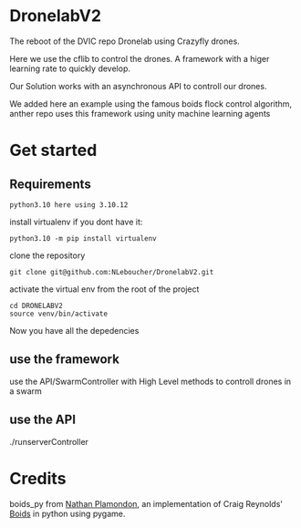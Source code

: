 # DronelabV2
The reboot of the DVIC repo Dronelab using Crazyfly drones.

Here we use the cflib to control the drones. A framework with a higer learning rate to quickly develop. 

Our Solution works with an asynchronous API to controll our drones. 

We added here an example using the famous boids flock control algorithm, anther repo uses this framework using unity machine learning agents

# Get started
## Requirements
~~~
python3.10 here using 3.10.12
~~~
install virtualenv if you dont have it:

~~~
python3.10 -m pip install virtualenv 
~~~

clone the repository
~~~ 
git clone git@github.com:NLeboucher/DronelabV2.git
~~~
activate the virtual env from the root of the project
~~~
cd DRONELABV2
source venv/bin/activate
~~~

Now you have all the depedencies
## use the framework
use the API/SwarmController with High Level methods to controll drones in a swarm

## use the API
./runserverController

# Credits
boids_py from [Nathan Plamondon](https://github.com/meznak/boids_py), an implementation of Craig Reynolds' [Boids](https://www.red3d.com/cwr/boids/) in python using pygame.
